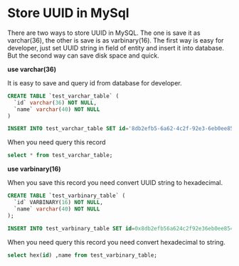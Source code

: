 # Store UUID in MySql
There are two ways to store UUID in MySQL. The one is save it as varchar(36), the other is save is as varbinary(16).
The first way is easy for developer, just set UUID string in field of entity and insert it into database. But the second
way can save disk space and quick. 
 
**use varchar(36)**

It is easy to save and query id from database for developer.
```sql
CREATE TABLE `test_varchar_table` (
  `id` varchar(36) NOT NULL,
  `name` varchar(40) NOT NULL
)

INSERT INTO test_varchar_table SET id='8db2efb5-6a62-4c2f-92e3-6eb0ee854221', name='Henry';
```
When you need query this record
```sql
select * from test_varchar_table;
```


**use varbinary(16)**

When you save this record you need convert UUID string to hexadecimal.
```sql
CREATE TABLE `test_varbinary_table` (
  `id` VARBINARY(16) NOT NULL,
  `name` varchar(40) NOT NULL
);

INSERT INTO test_varbinary_table SET id=0x8db2efb56a624c2f92e36eb0ee854221, name='Henry';
```
When you need query this record you need convert hexadecimal to string.
```sql
select hex(id) ,name from test_varbinary_table;
```